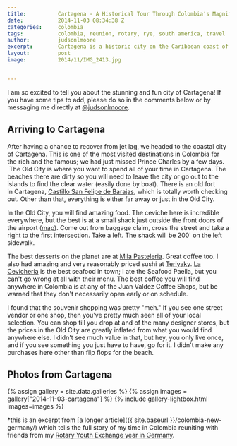 ```yaml
---
title:			Cartagena - A Historical Tour Through Colombia's Magnificent Port
date:			2014-11-03 08:34:38 Z
categories:		colombia
tags:			colombia, reunion, rotary, rye, south america, travel
author:			judsonlmoore
excerpt:		Cartagena is a historic city on the Caribbean coast of Colombia full of culture, music, seafood and great times for great people!
layout:			post
image:			2014/11/IMG_2413.jpg


---
```


I am so excited to tell you about the stunning and fun city of Cartagena! If you have some tips to add, please do so in the comments below or by messaging me directly at [@judsonlmoore](http://twitter.com/judsonlmoore).

## Arriving to Cartagena

After having a chance to recover from jet lag, we headed to the coastal city of Cartagena. This is one of the most visited destinations in Colombia for the rich and the famous; we had just missed Prince Charles by a few days.  The Old City is where you want to spend all of your time in Cartagena. The beaches there are dirty so you will need to leave the city or go out to the islands to find the clear water (easily done by boat). There is an old fort in Cartagena, [Castillo San Felipe de Barajas](http://en.wikipedia.org/wiki/Castillo_San_Felipe_de_Barajas), which is totally worth checking out. Other than that, everything is either far away or just in the Old City.

In the Old City, you will find amazing food. The ceviche here is incredible everywhere, but the best is at a small shack just outside the front doors of the airport ([map](https://www.google.co.in/maps/dir//10.4453845,-75.5171151/@10.4453807,-75.5194285,17z/data=!3m1!4b1)). Come out from baggage claim, cross the street and take a right to the first intersection. Take a left. The shack will be 200' on the left sidewalk.

The best desserts on the planet are at [Mila Pasteleria](http://www.tripadvisor.in/Restaurant_Review-g297476-d1737746-Reviews-Pasteleria_Mila-Cartagena_Cartagena_District_Bolivar_Department.html). Great coffee too. I also had amazing and very reasonably priced sushi at [Teriyaky](http://www.tripadvisor.in/Restaurant_Review-g297476-d3822835-Reviews-Teriyaki-Cartagena_Cartagena_District_Bolivar_Department.html). [La Cevicheria](http://lacevicheriacartagena.com/en/) is the best seafood in town; I ate the Seafood Paella, but you can't go wrong at all with their menu. The best coffee you will find anywhere in Colombia is at any of the Juan Valdez Coffee Shops, but be warned that they don't necessarily open early or on schedule.

I found that the souvenir shopping was pretty "meh." If you see one street vendor or one shop, then you've pretty much seen all of your local selection. You can shop till you drop at and of the many designer stores, but the prices in the Old City are greatly inflated from what you would find anywhere else. I didn't see much value in that, but hey, you only live once, and if you see something you just have to have, go for it. I didn't make any purchases here other than flip flops for the beach.

## Photos from Cartagena

{% assign gallery = site.data.galleries %}
{% assign images = gallery["2014-11-03-cartagena"] %}
{% include gallery-lightbox.html images=images %}

\*this is an excerpt from [a longer article]({{ site.baseurl }}/colombia-new-germany/) which tells the full story of my time in Colombia reuniting with friends from my [Rotary Youth Exchange year in Germany](/germany/).
